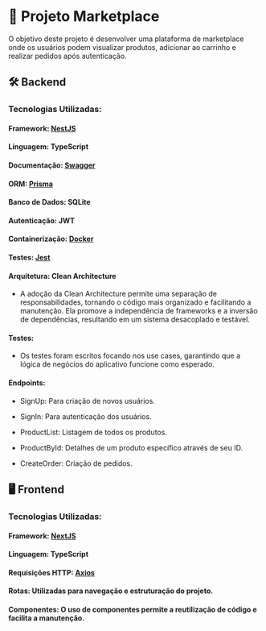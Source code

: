 # 🚀 Projeto Marketplace
O objetivo deste projeto é desenvolver uma plataforma de marketplace onde os usuários podem visualizar produtos, adicionar ao carrinho e realizar pedidos após autenticação.

## 🛠️ Backend
### Tecnologias Utilizadas:

#### Framework: [NestJS](https://nestjs.com/)

#### Linguagem: TypeScript

#### Documentação: [Swagger](https://swagger.io/)

#### ORM: [Prisma](https://www.prisma.io/)

#### Banco de Dados: SQLite

#### Autenticação: JWT

#### Containerização: [Docker](https://www.docker.com/)

#### Testes: [Jest](https://jestjs.io/pt-BR/)

#### Arquitetura: Clean Architecture

- A adoção da Clean Architecture permite uma separação de responsabilidades, tornando o código mais organizado e facilitando a manutenção. Ela promove a independência de frameworks e a inversão de dependências, resultando em um sistema desacoplado e testável.

#### Testes:

- Os testes foram escritos focando nos use cases, garantindo que a lógica de negócios do aplicativo funcione como esperado.

#### Endpoints:

- SignUp: Para criação de novos usuários.

- SignIn: Para autenticação dos usuários.

- ProductList: Listagem de todos os produtos.

- ProductById: Detalhes de um produto específico através de seu ID.

- CreateOrder: Criação de pedidos.
## 🖥️ Frontend
### Tecnologias Utilizadas:

#### Framework: [NextJS](https://nextjs.org/)

#### Linguagem: TypeScript

#### Requisições HTTP: [Axios](https://axios-http.com/)

#### Rotas: Utilizadas para navegação e estruturação do projeto.

#### Componentes: O uso de componentes permite a reutilização de código e facilita a manutenção.